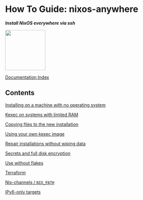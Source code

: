 # How To Guide: nixos-anywhere

**_Install NixOS everywhere via ssh_**

<img title="" src="https://raw.githubusercontent.com/nix-community/nixos-anywhere/main/docs/logo.png" alt="" width="129">

[Documentation Index](./INDEX.md)

## Contents

[Installing on a machine with no operating system](./no-os.md)

[Kexec on systems with limited RAM](./limited-ram.md)

[Copying files to the new installation](./extra-files.md)

[Using your own kexec image](./custom-kexec.md)

[Repair installations without wiping data](./disko-modes.md)

[Secrets and full disk encryption](./secrets.md)

[Use without flakes](./use-without-flakes.md)

[Terraform](./terraform.md)

[Nix-channels / `NIX_PATH`](./nix-path.md)

[IPv6-only targets](./ipv6.md)
